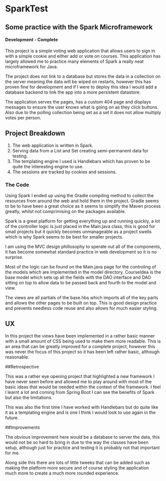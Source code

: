 # SparkTest
Some practice with the Spark Microframework
---
#### Development - Complete
This project is a simple voting web application that allows users to sign in with a simple cookie and either add or vote on courses.
This application has largely allowed me to practice many elements of Spark a really neat microframework for Java.

The project does not link to a database but stores the data in a collection on the server meaning the data will be wiped on restarts,
however this has proven fine for development and if I were to deploy this idea I would add a database backend to link the app into a
more persistent datastore.

The application serves the pages, has a custom 404 page and displays messages to ensure the user knows what is going on as they click
buttons. Also due to the polling collection being set as a set it does not allow multiply votes per person.

Project Breakdown
---
1. The web application is written in Spark.
2. Serving data from a List and Set creating semi-permanent data for testing.
3. The templating engine I used is Handlebars which has proven to be quite the interesting engine to use.
4. The sessions are tracked by cookies and sessions.

### The Code

Using Spark I ended up using the Gradle compiling method to collect the resources from around the web and hold them in the project.
Gradle seems to be to have been a great choice as it seems to simplify the Maven process greatly, whilst not comprimising on the
packages available.

Spark is a great platform for getting everything up and running quickly, a lot of the controller logic is just placed in the Main.java
class, this is good for small projects but it quickly becomes unmanageable as a project swells which is why Spark seems to be best
for smaller projects.

I am using the MVC design phillosophy to sperate out all of the components, it has become somewhat standard practice in web development
so it is no surprise.

Most of the logic can be found on the Main.java page for the controling of the models which are implemented in the model directory.
CourseIdea is the base model which sets up all the fields with the DAO interface and DAO sitting on top to allow data to be passed
back and fourth to the model and view. 

The views are all partials of the base.hbs which imports all of the key parts and allows the other pages to be built on top. This
is good design practice and prevents needless code reuse and also allows for much easier styling.

## UX

In this project the views have been implemented in a rather basic manner with a small amount of CSS being used to make them more 
readable. This is an area that can be greatly improved for a complete project, however this was never the focus of this project
so it has been left rather basic, although reasonable.

##Retrospective

This was a rather eye opening project that highlighted a new framework I have never seen before and allowed me to play around with 
most of the basic ideas that would be needed within the context of the framework. I feel I learnt a lot and coming from Spring Boot
I can see the benefits of Spark but also the limitations.

This was also the first time I have worked with Handlebars but do quite like it as a templating engine and is one I think I would look
to use again in the future.

##Improvements

The obvious improvement here would be a database to server the data, this would not be so hard to bring in due to the way the classes
have been setup, although just for practice and testing it is probably not that important for me.

Along side this there are lots of little tweeks that can be added such as making the platform more secure and of course styling the
application much more to create a much more rounded experience. 
